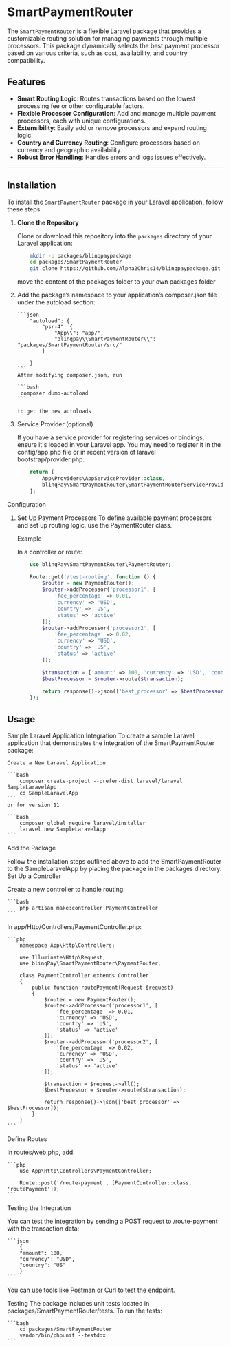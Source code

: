 # SmartPaymentRouter

The `SmartPaymentRouter` is a flexible Laravel package that provides a customizable routing solution for managing payments through multiple processors. This package dynamically selects the best payment processor based on various criteria, such as cost, availability, and country compatibility.

## Features

-   **Smart Routing Logic**: Routes transactions based on the lowest processing fee or other configurable factors.
-   **Flexible Processor Configuration**: Add and manage multiple payment processors, each with unique configurations.
-   **Extensibility**: Easily add or remove processors and expand routing logic.
-   **Country and Currency Routing**: Configure processors based on currency and geographic availability.
-   **Robust Error Handling**: Handles errors and logs issues effectively.

---

## Installation

To install the `SmartPaymentRouter` package in your Laravel application, follow these steps:

1.  **Clone the Repository**

    Clone or download this repository into the `packages` directory of your Laravel application:

    ```bash
        mkdir -p packages/blinqpaypackage
        cd packages/SmartPaymentRouter
        git clone https://github.com/Alpha2Chris14/blinqpaypackage.git
    ```

    move the content of the packages folder to your own packages folder

2.  Add the package’s namespace to your application’s composer.json file under the autoload section:

        ```json
            "autoload": {
                "psr-4": {
                    "App\\": "app/",
                    "blinqpay\\SmartPaymentRouter\\": "packages/SmartPaymentRouter/src/"
                }

            }
        ```
        After modifying composer.json, run

        ```bash
         composer dump-autoload
        ```

        to get the new autoloads

3.  Service Provider (optional)

    If you have a service provider for registering services or bindings, ensure it's loaded in your Laravel app. You may need to register it in the config/app.php file or in recent version of laravel bootstrap/provider.php.

    ```php
        return [
            App\Providers\AppServiceProvider::class,
            blinqPay\SmartPaymentRouter\SmartPaymentRouterServiceProvider::class, //add this line
        ];
    ```

Configuration

1.  Set Up Payment Processors
    To define available payment processors and set up routing logic, use the PaymentRouter class.

    Example

    In a controller or route:

    ```php
        use blinqPay\SmartPaymentRouter\PaymentRouter;

        Route::get('/test-routing', function () {
            $router = new PaymentRouter();
            $router->addProcessor('processor1', [
                'fee_percentage' => 0.01,
                'currency' => 'USD',
                'country' => 'US',
                'status' => 'active'
            ]);
            $router->addProcessor('processor2', [
                'fee_percentage' => 0.02,
                'currency' => 'USD',
                'country' => 'US',
                'status' => 'active'
            ]);

            $transaction = ['amount' => 100, 'currency' => 'USD', 'country' => 'US'];
            $bestProcessor = $router->route($transaction);

            return response()->json(['best_processor' => $bestProcessor]);
        });
    ```

## Usage

Sample Laravel Application Integration
To create a sample Laravel application that demonstrates the integration of the SmartPaymentRouter package:

    Create a New Laravel Application

    ```bash
        composer create-project --prefer-dist laravel/laravel SampleLaravelApp
        cd SampleLaravelApp
    ```
    or for version 11

    ```bash
        composer global require laravel/installer
        laravel new SampleLaravelApp
    ```

Add the Package

Follow the installation steps outlined above to add the SmartPaymentRouter to the SampleLaravelApp by placing the package in the packages directory.
Set Up a Controller

Create a new controller to handle routing:

    ```bash
        php artisan make:controller PaymentController
    ```

In app/Http/Controllers/PaymentController.php:

    ```php
        namespace App\Http\Controllers;

        use Illuminate\Http\Request;
        use blinqPay\SmartPaymentRouter\PaymentRouter;

        class PaymentController extends Controller
        {
            public function routePayment(Request $request)
            {
                $router = new PaymentRouter();
                $router->addProcessor('processor1', [
                    'fee_percentage' => 0.01,
                    'currency' => 'USD',
                    'country' => 'US',
                    'status' => 'active'
                ]);
                $router->addProcessor('processor2', [
                    'fee_percentage' => 0.02,
                    'currency' => 'USD',
                    'country' => 'US',
                    'status' => 'active'
                ]);

                $transaction = $request->all();
                $bestProcessor = $router->route($transaction);

                return response()->json(['best_processor' => $bestProcessor]);
            }
        }
    ```

Define Routes

In routes/web.php, add:

    ```php
        use App\Http\Controllers\PaymentController;

        Route::post('/route-payment', [PaymentController::class, 'routePayment']);
    ```

Testing the Integration

You can test the integration by sending a POST request to /route-payment with the transaction data:

    ```json
        {
        "amount": 100,
        "currency": "USD",
        "country": "US"
        }
    ```

You can use tools like Postman or Curl to test the endpoint.

Testing
The package includes unit tests located in packages/SmartPaymentRouter/tests. To run the tests:

    ```bash
        cd packages/SmartPaymentRouter
        vendor/bin/phpunit --testdox
    ```
